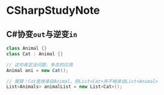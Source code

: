 # CSharpStudyNote

## C#协变`out`与逆变`in`

```c#
class Animal {}
class Cat : Animal {}

// 这句肯定没问题，多态的应用
Animal ani = new Cat();

// 报错！Cat是继承自Animal，但List<Cat>并不继承自List<Animal>
List<Animals> animalList = new List<Cat>();

